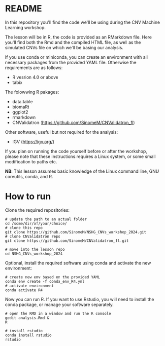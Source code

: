 # README

In this repository you'll find the code we'll be using during the CNV Machine
Learning workshop.

The lesson will be in R, the code is provided as an RMarkdown file. Here you'll
find both the Rmd and the compiled HTML file, as well as the simulated CNVs
file on which we'll be basing our analysis.

If you use conda or miniconda, you can create an environment with all necessary
packages from the provided YAML file. Otherwise the requirements are as follows:

- R vesrion 4.0 or above
- tabix

The folowwing R pakages:

- data.table
- biomaRt
- ggplot2
- rmarkdown
- CNValidatron (https://github.com/SinomeM/CNValidatron_fl)

Other software, useful but not required for the analysis:

- IGV (https://igv.org/)

If you plan on running the code yourself before or after the workshop, please
note that these instructions requires a Linux system, or some small modification to paths etc.

**NB**: This lesson assumes basic knowledge of the Linux command line, GNU coreutils, conda, and R.

# How to run

Clone the required repositories:

```
# update the path to an actual folder
cd /some/dir/of/your/choice/
# clone this repo
git clone https://github.com/SinomeM/NSHG_CNVs_workshop_2024.git
# clone CNValidatron repo
git clone https://github.com/SinomeM/CNValidatron_fl.git

# move into the lesson repo
cd NSHG_CNVs_workshop_2024
```

Optional, install the required software using conda and activate the new environment:

```
# create new env based on the provided YAML
conda env create -f conda_env_R4.yml
# activate environment
conda activate R4
```

Now you can run R. If you want to use Rstudio, you will need to install the conda package,
or manage your software separately.

```
# open the RMD in a window and run the R console
gedit analysis.Rmd &
R

# install rstudio
conda install rstudio
rstudio
```
